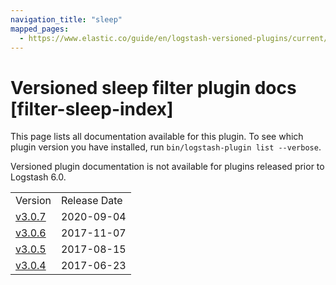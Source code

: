 ```yaml
---
navigation_title: "sleep"
mapped_pages:
  - https://www.elastic.co/guide/en/logstash-versioned-plugins/current/filter-sleep-index.html
---
```


# Versioned sleep filter plugin docs [filter-sleep-index]

This page lists all documentation available for this plugin. To see which plugin version you have installed, run `bin/logstash-plugin list --verbose`.

Versioned plugin documentation is not available for plugins released prior to Logstash 6.0.

| | |
| :- | :- |
| Version | Release Date |
| [v3.0.7](v3-0-7-plugins-filters-sleep.md) | 2020-09-04 |
| [v3.0.6](v3-0-6-plugins-filters-sleep.md) | 2017-11-07 |
| [v3.0.5](v3-0-5-plugins-filters-sleep.md) | 2017-08-15 |
| [v3.0.4](v3-0-4-plugins-filters-sleep.md) | 2017-06-23 |
